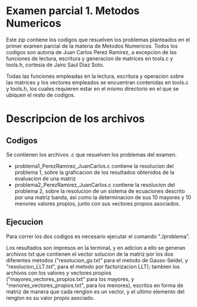 # Examen parcial 1. Metodos Numericos

Este zip contiene los codigos que resuelven los problemas planteados en el primer examen parcial de la materia de Metodos Numericos. Todos los codigos son autoria de Juan Carlos Perez Ramirez, a excepcion de las funciones de lectura, escritura y generacion de matrices en tools.c y tools.h, cortesia de Jairo Saul Diaz Soto.

Todas las funciones empleadas en la lectura, escritura y operacion sobre las matrices y los vectores empleados se encuentran contenidas en tools.c y tools.h, los cuales requieren estar en el mismo directorio en el que se ubiquen el resto de codigos.

# Descripcion de los archivos

## Codigos

Se contienen los archivos .c que resuelven los problemas del examen.
- problema1_PerezRamirez_JuanCarlos.c contiene la resolucion del problema 1, sobre la graficacion de los resultados obtenidos de la evaluacion de una matriz
- problema2_PerezRamirez_JuanCarlos.c contiene la resolucion del problema 2, sobre la resolucion de un sistema de ecuaciones descrito por una matriz banda, asi como la determinacion de sus 10 mayores y 10 menores valores propios, junto con sus vectores propios asociados.

## Ejecucion

Para correr los dos codigos es necesario ejecutar el comando "./problema".

Los resultados son impresos en la terminal, y en adicion a ello se generan archivos txt que contienen el vector solucion de la matriz por los dos diferentes metodos ("resolucion_gs.txt" para el metodo de Gauss-Seidel, y "resolucion_LLT.txt", para el metodo por factorizacion LLT); tambien los archivos con los valores y vectores propios ("mayores_vectores_propios.txt" para los mayores, y "menores_vectores_propios.txt", para los menores), escritos en forma de matriz de manera que cada renglon es un vector, y el ultimo elemento del renglon es su valor propio asociado.
